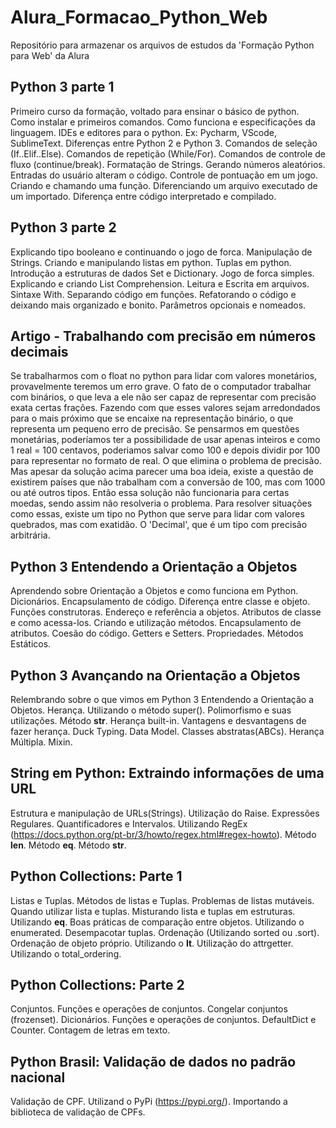 # Alura_Formacao_Python_Web
Repositório para armazenar os arquivos de estudos da 'Formação Python para Web' da Alura

## Python 3 parte 1
Primeiro curso da formação, voltado para ensinar o básico de python. 
Como instalar e primeiros comandos.
Como funciona e especificações da linguagem.
IDEs e editores para o python. Ex: Pycharm, VScode, SublimeText.
Diferenças entre Python 2 e Python 3.
Comandos de seleção (If..Elif..Else).
Comandos de repetição (While/For).
Comandos de controle de fluxo (continue/break).
Formatação de Strings.
Gerando números aleatórios.
Entradas do usuário alteram o código.
Controle de pontuação em um jogo.
Criando e chamando uma função.
Diferenciando um arquivo executado de um importado.
Diferença entre código interpretado e compilado.

## Python 3 parte 2
Explicando tipo booleano e continuando o jogo de forca.
Manipulação de Strings.
Criando e manipulando listas em python.
Tuplas em python.
Introdução a estruturas de dados Set e Dictionary.
Jogo de forca simples.
Explicando e criando List Comprehension.
Leitura e Escrita em arquivos.
Sintaxe With.
Separando código em funções.
Refatorando o código e deixando mais organizado e bonito.
Parâmetros opcionais e nomeados.

## Artigo - Trabalhando com precisão em números decimais
Se trabalharmos com o float no python para lidar com valores monetários, provavelmente teremos um erro grave. O fato de o computador trabalhar com binários, o que leva a ele não ser capaz de representar com precisão exata certas frações. Fazendo com que esses valores sejam arredondados para o mais próximo que se encaixe na representação binário, o que representa um pequeno erro de precisão.
Se pensarmos em questões monetárias, poderíamos ter a possibilidade de usar apenas inteiros e como 1 real = 100 centavos, poderiamos salvar como 100 e depois dividir por 100 para representar no formato de real. O que elimina o problema de precisão.
Mas apesar da solução acima parecer uma boa ideia, existe a questão de existirem países que não trabalham com a conversão de 100, mas com 1000 ou até outros tipos. Então essa solução não funcionaria para certas moedas, sendo assim não resolveria o problema.
Para resolver situações como essas, existe um tipo no Python que serve para lidar com valores quebrados, mas com exatidão. O 'Decimal', que é um tipo com precisão arbitrária. 

## Python 3 Entendendo a Orientação a Objetos
Aprendendo sobre Orientação a Objetos e como funciona em Python.
Dicionários.
Encapsulamento de código.
Diferença entre classe e objeto.
Funções construtoras.
Endereço e referência a objetos. 
Atributos de classe e como acessa-los.
Criando e utilização métodos.
Encapsulamento de atributos.
Coesão do código.
Getters e Setters.
Propriedades.
Métodos Estáticos.

## Python 3 Avançando na Orientação a Objetos
Relembrando sobre o que vimos em Python 3 Entendendo a Orientação a Objetos.
Herança.
Utilizando o método super().
Polimorfismo e suas utilizações.
Método __str__.
Herança built-in.
Vantagens e desvantagens de fazer herança.
Duck Typing.
Data Model.
Classes abstratas(ABCs).
Herança Múltipla.
Mixin.

## String em Python: Extraindo informações de uma URL
Estrutura e manipulação de URLs(Strings).
Utilização do Raise.
Expressões Regulares.
Quantificadores e Intervalos.
Utilizando RegEx (https://docs.python.org/pt-br/3/howto/regex.html#regex-howto).
Método __len__.
Método __eq__.
Método __str__.

## Python Collections: Parte 1
Listas e Tuplas.
Métodos de listas e Tuplas.
Problemas de listas mutáveis.
Quando utilizar lista e tuplas.
Misturando lista e tuplas em estruturas.
Utilizando __eq__.
Boas práticas de comparação entre objetos.
Utilizando o enumerated.
Desempacotar tuplas.
Ordenação (Utilizando sorted ou .sort).
Ordenação de objeto próprio.
Utilizando o __lt__.
Utilização do attrgetter.
Utilizando o total_ordering.

## Python Collections: Parte 2
Conjuntos.
Funções e operações de conjuntos.
Congelar conjuntos (frozenset).
Dicionários.
Funções e operações de conjuntos.
DefaultDict e Counter.
Contagem de letras em texto.

## Python Brasil: Validação de dados no padrão nacional
Validação de CPF.
Utilizand o PyPi (https://pypi.org/).
Importando a biblioteca de validação de CPFs.
